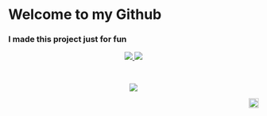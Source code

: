 <h1>Welcome to my Github</h1>
<h3>I made this project just for fun</h3>

<p align="center">
    <a href="https://skillicons.dev">
        <img src="https://skillicons.dev/icons?i=js,html,css" />
        <img src="https://skillicons.dev/icons?i=sass,php,laravel,react,tailwind,mysql,git,linux" />
    </a>
</p>
<br>
<p align="center">
  <a href="(https://github.com/Halimp07">
        <img align="center" src="https://github-readme-stats.vercel.app/api/top-langs/?username=Halimp07&hide_progress=true&show_icons=true&theme=tokyonight" />
    </a>
</p>

<!-- #### Top Repositories


<a href="https://github.com/Halimp07/tripplanner-landing_page">
  <img align="center" src="https://github-readme-stats.vercel.app/api/pin/?username=anuraghazra&repo=github-readme-stats&theme=buefy" />
</a>
<a href="https://github.com/Halimp07/Portfolio">
  <img align="center" src="https://github-readme-stats.vercel.app/api/pin/?username=anuraghazra&repo=github-readme-stats&theme=buefy" />
</a> -->
<!-- 
<br />
<br />
 -->
<a href="https://www.instagram.com/d_halimp">
  <img align="right" alt="d_halimp | Instagram" width="20px" src='https://cdn.jsdelivr.net/npm/simple-icons@3.0.1/icons/instagram.svg'>
</a>
